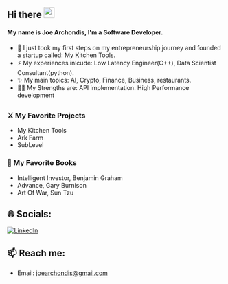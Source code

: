 ## Hi there <img src="https://media.giphy.com/media/hvRJCLFzcasrR4ia7z/giphy.gif" width="25px">

<!--- TODO: 
- Redesign work experience and interests
- Add Links --->

#### My name is Joe Archondis, I'm a Software Developer.

- 🔭 I just took my first steps on my entrepreneurship journey and founded a startup called: My Kitchen Tools.
- ⚡ My experiences inlcude: Low Latency Engineer(C++), Data Scientist Consultant(python).
- ✨ My main topics: AI, Crypto, Finance, Business, restaurants.
- :weight_lifting_man: My Strengths are: API implementation. High Performance development
##

### :crossed_swords: My Favorite Projects
- My Kitchen Tools
- Ark Farm
- SubLevel


### :book: My Favorite Books
- Intelligent Investor, Benjamin Graham
- Advance, Gary Burnison
- Art Of War, Sun Tzu

## 🌐 Socials:
[![LinkedIn](https://img.shields.io/badge/LinkedIn-%230077B5.svg?logo=linkedin&logoColor=white)](https://www.linkedin.com/in/joe-archondis-584047155/) 

##

## 📫 Reach me: 
- Email: joearchondis@gmail.com
